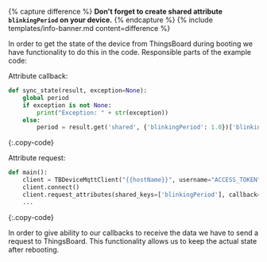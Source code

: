 {% capture difference %}
**Don't forget to create shared attribute `blinkingPeriod` on your device.** 
{% endcapture %}
{% include templates/info-banner.md content=difference %}

In order to get the state of the device from ThingsBoard during booting we have functionality to do this in the code.
Responsible parts of the example code:

Attribute callback:
```python
def sync_state(result, exception=None):
    global period
    if exception is not None:
        print("Exception: " + str(exception))
    else:
        period = result.get('shared', {'blinkingPeriod': 1.0})['blinkingPeriod']
```
{:.copy-code}

Attribute request:
```python
def main():
    client = TBDeviceMqttClient("{{hostName}}", username="ACCESS_TOKEN")
    client.connect()
    client.request_attributes(shared_keys=['blinkingPeriod'], callback=sync_state)
    ...
```
{:.copy-code}

In order to give ability to our callbacks to receive the data we have to send a request to ThingsBoard. This 
functionality allows us to keep the actual state after rebooting.

